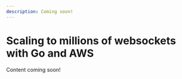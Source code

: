 ```yaml
---
description: Coming soon!
---
```


# Scaling to millions of websockets with Go and AWS

Content coming soon!



